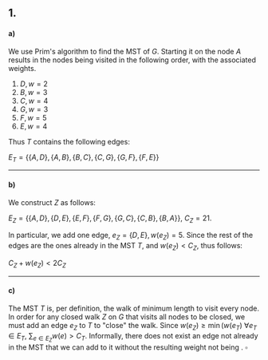 ## 1.

#### a)
We use Prim's algorithm to find the MST of $G$. Starting it on the node $A$ results in the nodes being visited in the following order, with the associated weights.

1. $D, w = 2$
2. $B, w= 3$
3. $C, w = 4$
4. $G, w = 3$
5. $F, w = 5$
6. $E, w = 4$

Thus $T$ contains the following edges:

$E_{T} = \{ \{A, D\}, \{A, B\}, \{B, C\}, \{C, G\}, \{G, F\}, \{F, E\} \}$

___

#### b)
We construct $Z$ as follows:

$E_Z = \{ \{A, D\}, \{D, E\}, \{E, F\}, \{F, G\}, \{G, C\}, \{C, B\}, \{B, A\} \}, \ C_Z = 21$.

In particular, we add one edge, $e_Z = \{D, E\}, w(e_Z) = 5$. Since the rest of the edges are the ones already in the MST $T$, and $w(e_Z) < C_Z$, thus follows:

$C_Z + w(e_Z) < 2C_Z$

___

#### c)
The MST $T$ is, per definition, the walk of minimum length to visit every node. In order for any closed walk $Z$ on $G$ that visits all nodes to be closed, we must add an edge $e_Z$ to $T$ to "close" the walk. Since $w(e_Z) \geq \min(w(e_T) \ \forall e_T \in E_T$, $\sum_{e \in E_Z} w(e) > C_T$. Informally, there does not exist an edge not already in the MST that we can add to it without the resulting weight not being .
$\square$
